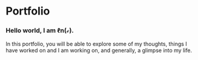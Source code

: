 # Portfolio

### Hello world, I am ℓn(ℯ).

In this portfolio, you will be able to explore some of my thoughts, things I have worked on and I am working on, and generally, a glimpse into my life.
